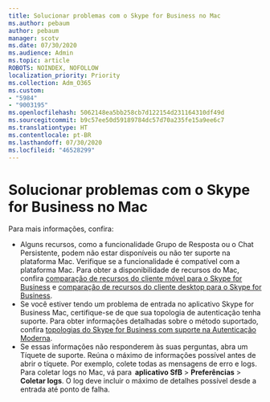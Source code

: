 ```yaml
---
title: Solucionar problemas com o Skype for Business no Mac
ms.author: pebaum
author: pebaum
manager: scotv
ms.date: 07/30/2020
ms.audience: Admin
ms.topic: article
ROBOTS: NOINDEX, NOFOLLOW
localization_priority: Priority
ms.collection: Adm_O365
ms.custom:
- "5984"
- "9003195"
ms.openlocfilehash: 5062148ea5bb258cb7d122154d231164310df49d
ms.sourcegitcommit: b9c57ee50d59189784dc57d70a235fe15a9ee6c7
ms.translationtype: HT
ms.contentlocale: pt-BR
ms.lasthandoff: 07/30/2020
ms.locfileid: "46528299"
---
```

# <a name="troubleshoot-issues-with-skype-for-business-on-mac"></a>Solucionar problemas com o Skype for Business no Mac

Para mais informações, confira: 

- Alguns recursos, como a funcionalidade Grupo de Resposta ou o Chat Persistente, podem não estar disponíveis ou não ter suporte na plataforma Mac. Verifique se a funcionalidade é compatível com a plataforma Mac. Para obter a disponibilidade de recursos do Mac, confira [comparação de recursos do cliente móvel para o Skype for Business](https://technet.microsoft.com/library/Dn951412.aspx) e [comparação de recursos do cliente desktop para o Skype for Business](https://docs.microsoft.com/skypeforbusiness/plan-your-deployment/clients-and-devices/desktop-feature-comparison).
- Se você estiver tendo um problema de entrada no aplicativo Skype for Business Mac, certifique-se de que sua topologia de autenticação tenha suporte. Para obter informações detalhadas sobre o método suportado, confira [topologias do Skype for Business com suporte na Autenticação Moderna](https://docs.microsoft.com/skypeforbusiness/plan-your-deployment/modern-authentication/topologies-supported).  
- Se essas informações não responderem às suas perguntas, abra um Tíquete de suporte. Reúna o máximo de informações possível antes de abrir o tíquete. Por exemplo, colete todas as mensagens de erro e logs. Para coletar logs no Mac, vá para  **aplicativo SfB** > **Preferências** > **Coletar logs**.  O log deve incluir o máximo de detalhes possível desde a entrada até ponto de falha.